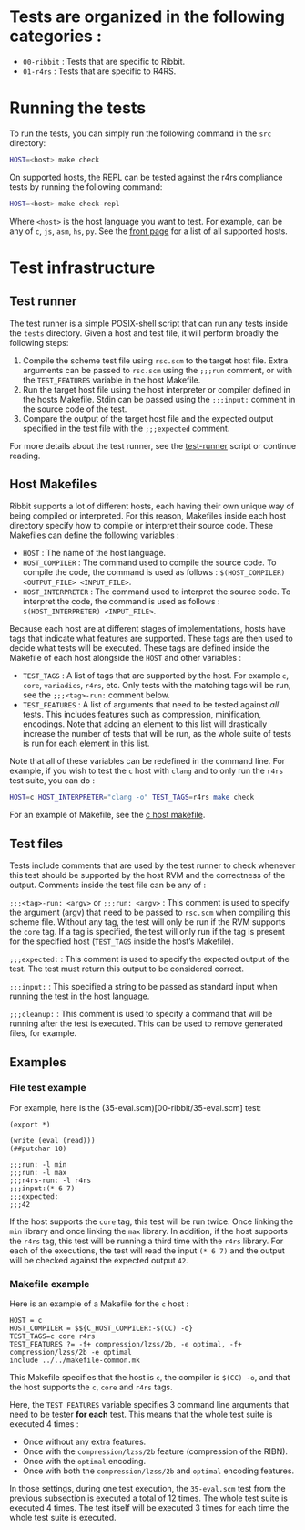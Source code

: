 # Tests are organized in the following categories :

- `00-ribbit` : Tests that are specific to Ribbit.
- `01-r4rs` : Tests that are specific to R4RS.

# Running the tests

To run the tests, you can simply run the following command in the `src` directory:

```bash
HOST=<host> make check
```

On supported hosts, the REPL can be tested against the r4rs compliance tests by running the following command:

```bash
HOST=<host> make check-repl
```

Where `<host>` is the host language you want to test. For example, <host> can be any of `c`, `js`, `asm`, `hs`, `py`. See
the [front page](./../../README.md) for a list of all supported hosts.

# Test infrastructure

## Test runner

The test runner is a simple POSIX-shell script that can run any tests inside the `tests` directory.
Given a host and test file, it will perform broadly the following steps:

1. Compile the scheme test file using `rsc.scm` to the target host file. Extra arguments can be passed to `rsc.scm` using the `;;;run` comment,
   or with the `TEST_FEATURES` variable in the host Makefile.
2. Run the target host file using the host interpreter or compiler defined in the hosts Makefile. Stdin can be passed using
   the `;;;input:` comment in the source code of the test.
3. Compare the output of the target host file and the expected output specified in the test file with the `;;;expected` comment.

For more details about the test runner, see the [test-runner](./../run_test.sh) script or continue reading.

## Host Makefiles

Ribbit supports a lot of different hosts, each having their own unique way of being
compiled or interpreted. For this reason, Makefiles inside each host directory specify how
to compile or interpret their source code. These Makefiles can
define the following variables :

- `HOST` : The name of the host language.
- `HOST_COMPILER` : The command used to compile the source code. To compile the
   code, the command is used as follows : `$(HOST_COMPILER) <OUTPUT_FILE> <INPUT_FILE>`.
- `HOST_INTERPRETER` : The command used to interpret the source code. To interpret the
   code, the command is used as follows : `$(HOST_INTERPRETER) <INPUT_FILE>`.

Because each host are at different stages of implementations, hosts have
tags that indicate what features are supported. These tags are then used to decide what tests will be executed.
These tags are defined inside the Makefile of each host alongside the `HOST` and other variables :

- `TEST_TAGS` : A list of tags that are supported by the host. For example `c`, `core`, `variadics`, `r4rs`, etc. Only
tests with the matching tags will be run, see the `;;;<tag>-run:` comment below.
- `TEST_FEATURES` : A list of arguments that need to be tested against *all* tests.
This includes features such as compression, minification, encodings. Note that adding an element to this list will
drastically increase the number of tests that will be run, as the whole suite of tests is run for each element in this list.

Note that all of these variables can be redefined in the command line. For example, if you wish to test the `c` host with `clang` and to only run the `r4rs` test suite, you can do :

```bash
HOST=c HOST_INTERPRETER="clang -o" TEST_TAGS=r4rs make check
```

For an example of Makefile, see the [c host makefile](./../host/c/makefile).

## Test files

Tests include comments that are used by the test runner to check whenever this test should be supported by
the host RVM and the correctness of the output. Comments inside the test file can be any of :

`;;;<tag>-run: <argv>` or `;;;run: <argv>` : This comment is used to specify the argument (argv) that need to be passed
to `rsc.scm` when compiling this scheme file. Without any tag, the test will only be run if the RVM supports the
`core` tag. If a tag is specified, the test will only run if the tag is present for the specified host (`TEST_TAGS` inside the host’s Makefile).

`;;;expected:` : This comment is used to specify the expected output of the test. The test must return
this output to be considered correct.

`;;;input:` : This specified a string to be passed as standard input when running the test in the host language.

`;;;cleanup:` : This comment is used to specify a command that will be running after the test is executed. This can be used
to remove generated files, for example.


## Examples

### File test example

For example, here is the (35-eval.scm)[00-ribbit/35-eval.scm] test:

```
(export *)

(write (eval (read)))
(##putchar 10)

;;;run: -l min
;;;run: -l max
;;;r4rs-run: -l r4rs
;;;input:(* 6 7)
;;;expected:
;;;42
```

If the host supports the `core` tag, this test will be run twice. Once linking the `min` library and once linking the
`max` library. In addition, if the host supports the `r4rs` tag, this test will be running a third time with the `r4rs` library.
For each of the executions, the test will read the input `(* 6 7)` and the output will be checked against the expected output `42`.

### Makefile example

Here is an example of a Makefile for the `c` host :

```make
HOST = c
HOST_COMPILER = $${C_HOST_COMPILER:-$(CC) -o}
TEST_TAGS=c core r4rs
TEST_FEATURES ?= -f+ compression/lzss/2b, -e optimal, -f+ compression/lzss/2b -e optimal
include ../../makefile-common.mk
```

This Makefile specifies that the host is `c`, the compiler is `$(CC) -o`, and that the host supports the `c`, `core` and `r4rs` tags.

Here, the `TEST_FEATURES` variable specifies 3 command line arguments that need to be tester **for each** test.
This means that the whole test suite is executed 4 times :
 - Once without any extra features.
 - Once with the `compression/lzss/2b` feature (compression of the RIBN).
 - Once with the `optimal` encoding.
 - Once with both the `compression/lzss/2b` and `optimal` encoding features.

In those settings, during one test execution, the `35-eval.scm` test from the previous subsection is executed a total of 12 times. The whole test
suite is executed 4 times. The test itself will be executed 3 times for each time the whole test suite is executed.
